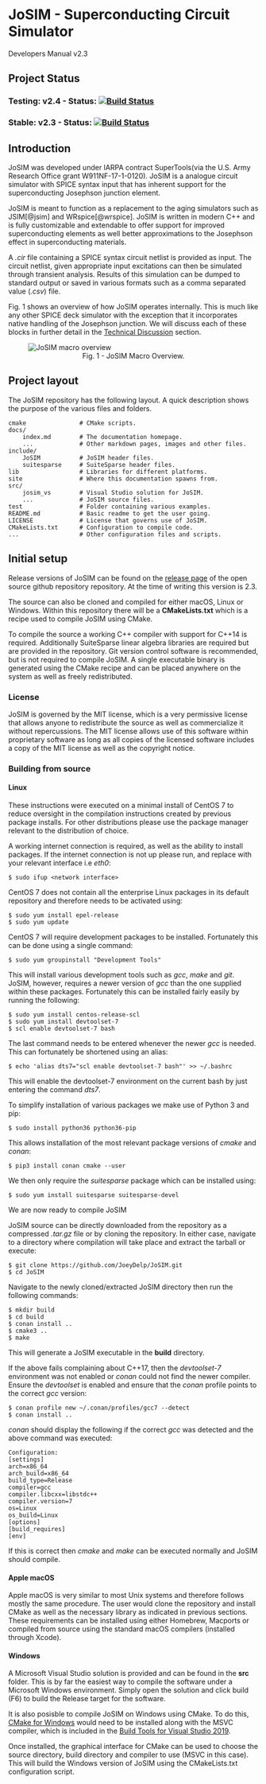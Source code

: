 # JoSIM - Superconducting Circuit Simulator

Developers Manual v2.3

## Project Status

### Testing: v2.4 - Status: [![Build Status](https://joeydelp.visualstudio.com/JoSIM/_apis/build/status/JoSIM-CI-Devel?branchName=testing)](https://joeydelp.visualstudio.com/JoSIM/_build/latest?definitionId=1&branchName=testing)

### Stable: v2.3 - Status: [![Build Status](https://joeydelp.visualstudio.com/JoSIM/_apis/build/status/JoeyDelp.JoSIM?branchName=master)](https://joeydelp.visualstudio.com/JoSIM/_build/latest?definitionId=3&branchName=master)

## Introduction

JoSIM was developed under IARPA contract SuperTools(via the U.S. Army Research Office grant W911NF-17-1-0120). JoSIM is a analogue circuit simulator with SPICE syntax input that has inherent support for the superconducting Josephson junction element.

JoSIM is meant to function as a replacement to the aging simulators such as JSIM[@jsim] and WRspice[@wrspice]. JoSIM is written in modern C++ and is fully customizable and extendable to offer support for improved superconducting elements as well better approximations to the Josephson effect in superconducting materials.

A *.cir* file containing a SPICE syntax circuit netlist is provided as input. The circuit netlist, given appropriate input excitations can then be simulated through transient analysis. Results of this simulation can be dumped to standard output or saved in various formats such as a comma separated value (*.csv*) file.

Fig. 1 shows an overview of how JoSIM operates internally. This is much like any other SPICE deck simulator with the exception that it incorporates native handling of the Josephson junction. We will discuss each of these blocks in further detail in the [Technical Discussion](tech_disc.md) section.

<figure>
	<img src="img/josim_macro.pdf" alt="JoSIM macro overview" class="center">
	<figcaption align="center"> Fig. 1 - JoSIM Macro Overview.</figcaption>
</figure>

## Project layout

The JoSIM repository has the following layout. A quick description shows the purpose of the various files and folders.

    cmake   			# CMake scripts.
    docs/
        index.md		# The documentation homepage.
        ...      		# Other markdown pages, images and other files.
    include/
        JoSIM			# JoSIM header files.
        suitesparse		# SuiteSparse header files.
    lib					# Libraries for different platforms.
    site				# Where this documentation spawns from.
    src/
        josim_vs		# Visual Studio solution for JoSIM.
        ...				# JoSIM source files.
    test				# Folder containing various examples.
    README.md			# Basic readme to get the user going.
    LICENSE				# License that governs use of JoSIM.
    CMakeLists.txt		# Configuration to compile code.
    ...					# Other configuration files and scripts.

## Initial setup
Release versions of JoSIM can be found on the [release page](https://www.github.com/JoeyDelp/JoSIM/releases) of the open source github repository repository. At the time of writing this version is 2.3.

The source can also be cloned and compiled for either macOS, Linux or Windows. Within this repository there will be a **CMakeLists.txt** which is a recipe used to compile JoSIM using CMake.

To compile the source a working C++ compiler with support for C++14 is required. Additionally SuiteSparse linear algebra libraries are required but are provided in the repository. Git version control software is recommended, but is not required to compile JoSIM. A single executable binary is generated using the CMake recipe and can be placed anywhere on the system as well as freely redistributed.

### License
JoSIM is governed by the MIT license, which is a very permissive license that allows anyone to redistribute the source as well as commercialize it without repercussions. The MIT license allows use of this software within proprietary software as long as all copies of the licensed software includes a copy of the MIT license as well as the copyright notice.

### Building from source
#### Linux

These instructions were executed on a minimal install of CentOS 7 to reduce oversight in the compilation instructions created by previous package installs. For other distributions please use the package manager relevant to the distribution of choice.

A working internet connection is required, as well as the ability to install packages. If the internet connection is not up please run, and replace <network interface> with your relevant interface i.e *eth0*:

```
$ sudo ifup <network interface>
```

CentOS 7 does not contain all the enterprise Linux packages in its default repository and therefore needs to be activated using:

```
$ sudo yum install epel-release
$ sudo yum update
```

CentOS 7 will require development packages to be installed. Fortunately this can be done using a single command:

```
$ sudo yum groupinstall "Development Tools"
```

This will install various development tools such as *gcc*, *make* and *git*. JoSIM, however, requires a newer version of *gcc* than the one supplied within these packages. Fortunately this can be installed fairly easily by running the following:

```
$ sudo yum install centos-release-scl
$ sudo yum install devtoolset-7
$ scl enable devtoolset-7 bash
```

The last command needs to be entered whenever the newer *gcc* is needed. This can fortunately be shortened using an alias:

```
$ echo 'alias dts7="scl enable devtoolset-7 bash"' >> ~/.bashrc
```

This will enable the devtoolset-7 environment on the current bash by just entering the command *dts7*.

To simplify installation of various packages we make use of Python 3 and pip:

```
$ sudo install python36 python36-pip
```

This allows installation of the most relevant package versions of *cmake* and *conan*:

```
$ pip3 install conan cmake --user
```

We then only require the *suitesparse* package which can be installed using:

```
$ sudo yum install suitesparse suitesparse-devel
```

We are now ready to compile JoSIM

JoSIM source can be directly downloaded from the repository as a compressed *.tar.gz* file or by cloning the repository. In either case, navigate to a directory where compilation will take place and extract the tarball or execute:

	$ git clone https://github.com/JoeyDelp/JoSIM.git
	$ cd JoSIM

Navigate to the newly cloned/extracted JoSIM directory then run the following commands:

	$ mkdir build
	$ cd build
	$ conan install ..
	$ cmake3 ..
	$ make

This will generate a JoSIM executable in the **build** directory.

If the above fails complaining about C++17, then the *devtoolset-7* environment was not enabled or *conan* could not find the newer compiler. Ensure the *devtoolset* is enabled and ensure that the *conan* profile points to the correct *gcc* version:

```
$ conan profile new ~/.conan/profiles/gcc7 --detect
$ conan install ..
```

*conan* should display the following if the correct *gcc* was detected and the above command was executed:

```
Configuration:
[settings]
arch=x86_64
arch_build=x86_64
build_type=Release
compiler=gcc
compiler.libcxx=libstdc++
compiler.version=7
os=Linux
os_build=Linux
[options]
[build_requires]
[env]
```

If this is correct then *cmake* and *make* can be executed normally and JoSIM should compile.

#### Apple macOS

Apple macOS is very similar to most Unix systems and therefore follows mostly the same procedure. The user would clone the repository and install CMake as well as the necessary library as indicated in previous sections. These requirements can be installed using either Homebrew, Macports or compiled from source using the standard macOS compilers (installed through Xcode).

#### Windows

A Microsoft Visual Studio solution is provided and can be found in the **src** folder. This is by far the easiest way to compile the software under a Microsoft Windows environment. Simply open the solution and click build (F6) to build the Release target for the software.

It is also posisble to compile JoSIM on Windows using CMake. To do this, [CMake for Windows](https://cmake.org/download/) would need to be installed along with the MSVC compiler, which is included in the [Build Tools for Visual Studio 2019](https://visualstudio.microsoft.com/thank-you-downloading-visual-studio/?sku=BuildTools&rel=16).

Once installed, the graphical interface for CMake can be used to choose the source directory, build directory and compiler to use (MSVC in this case). This will build the Windows version of JoSIM using the CMakeLists.txt configuration script.

<style>
.center {
    display: block;
    margin: 0 auto;
}
</style>